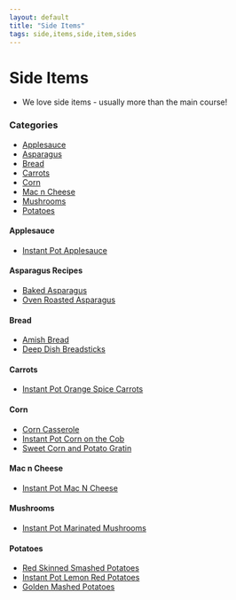 ```yaml
---
layout: default
title: "Side Items"
tags: side,items,side,item,sides
---
```

# Side Items
* We love side items - usually more than the main course!

### Categories
<!-- TOC depthFrom:4 depthTo:6 withLinks:1 updateOnSave:1 orderedList:0 -->

- [Applesauce](#applesauce)
- [Asparagus](#asparagus)
- [Bread](#bread)
- [Carrots](#carrots)
- [Corn](#corn)
- [Mac n Cheese](#mac-n-cheese)
- [Mushrooms](#mushrooms)
- [Potatoes](#potatoes)

<!-- /TOC -->

#### Applesauce
* [Instant Pot Applesauce]({{site.github.url}}/Sides/InstantPotApplesauce/index.html)

#### Asparagus Recipes
* [Baked Asparagus]({{site.github.url}}/Sides/BakedAsparagus/index.html)
* [Oven Roasted Asparagus]({{site.github.url}}/Sides/OvenRoastedAsparagus/index.html)

#### Bread
* [Amish Bread]({{site.github.url}}/Sides/AmishBread/index.html)
* [Deep Dish Breadsticks]({{site.github.url}}/Sides/DeepDishBreadsticks/index.html)

#### Carrots
* [Instant Pot Orange Spice Carrots]({{site.github.url}}/Sides/InstantPotOrangeSpiceCarrots/index.html)

#### Corn
* [Corn Casserole]({{site.github.url}}/Sides/CornCasserole/index.html)
* [Instant Pot Corn on the Cob]({{site.github.url}}/Sides/InstantPotCornOnTheCob/index.html)
* [Sweet Corn and Potato Gratin]({{site.github.url}}/Sides/SweetCornAndPotatoGratin/index.html)

#### Mac n Cheese
* [Instant Pot Mac N Cheese]({{site.github.url}}/Sides/InstantPotMacNCheese/index.html)

#### Mushrooms
* [Instant Pot Marinated Mushrooms]({{site.github.url}}/Sides/InstantPotMarinatedMushrooms/index.html)

#### Potatoes
* [Red Skinned Smashed Potatoes]({{site.github.url}}/Sides/RedSkinnedSmashedPotatoes/index.html)
* [Instant Pot Lemon Red Potatoes]({{site.github.url}}/Sides/InstantPotLemonRedPotatoes/index.html)
* [Golden Mashed Potatoes]({{site.github.url}}/Sides/GoldenMashedPotatoes/index.html)
